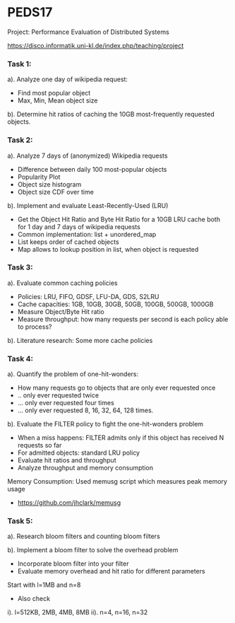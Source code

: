 # PEDS17
Project: Performance Evaluation of Distributed Systems

https://disco.informatik.uni-kl.de/index.php/teaching/project

<h3> Task 1: </h3>

a). Analyze one day of wikipedia request:
- Find most popular object
- Max, Min, Mean object size

b). Determine hit ratios of caching the 10GB most-frequently requested objects.


<h3>Task 2: </h3>

a). Analyze 7 days of (anonymized) Wikipedia requests
- Difference between daily 100 most-popular objects
- Popularity Plot
- Object size histogram
- Object size CDF over time

b). Implement and evaluate Least-Recently-Used (LRU)
- Get the Object Hit Ratio and Byte Hit Ratio for a 10GB LRU cache both for 1 day and 7 days of wikipedia requests
- Common implementation: list + unordered_map
- List keeps order of cached objects
- Map allows to lookup position in list, when object is requested


<h3>Task 3: </h3>

a). Evaluate common caching policies
- Policies: LRU, FIFO, GDSF, LFU-DA, GDS, S2LRU
- Cache capacities: 1GB, 10GB, 30GB, 50GB, 100GB, 500GB, 1000GB
- Measure Object/Byte Hit ratio
- Measure throughput: how many requests per second is each policy able to process? 

b). Literature research: Some more cache policies


<h3>Task 4: </h3>

a). Quantify the problem of one-hit-wonders:
- How many requests go to objects that are only ever requested once
- .. only ever requested twice
- ... only ever requested four times
- ... only ever requested 8, 16, 32, 64, 128 times.


b). Evaluate the FILTER policy to fight the one-hit-wonders problem
- When a miss happens: FILTER admits only if this object has received N requests so far
- For admitted objects: standard LRU policy
- Evaluate hit ratios and throughput
- Analyze throughput and memory consumption

Memory Consumption: Used memusg script which measures peak memory usage 
- https://github.com/jhclark/memusg


<h3>Task 5: </h3>

a). Research bloom filters and counting bloom filters

b). Implement a bloom filter to solve the overhead problem
- Incorporate bloom filter into your filter
- Evaluate memory overhead and hit ratio for different parameters

Start with l=1MB and n=8

- Also check
 
 i). l=512KB, 2MB, 4MB, 8MB
 ii). n=4, n=16, n=32
